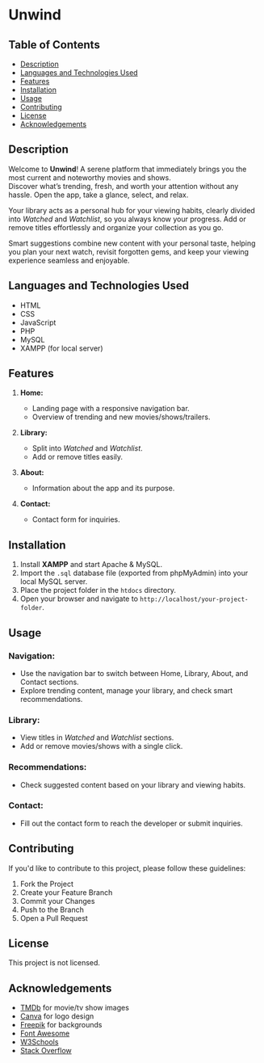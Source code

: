 # Unwind

## Table of Contents

- [Description](#description)
- [Languages and Technologies Used](#languages-and-technologies-used)
- [Features](#features)
- [Installation](#installation)
- [Usage](#usage)
- [Contributing](#contributing)
- [License](#license)
- [Acknowledgements](#acknowledgements)

## Description

Welcome to **Unwind**! A serene platform that immediately brings you the most current and noteworthy movies and shows.  
Discover what’s trending, fresh, and worth your attention without any hassle. Open the app, take a glance, select, and relax.  

Your library acts as a personal hub for your viewing habits, clearly divided into *Watched* and *Watchlist*, so you always know your progress. Add or remove titles effortlessly and organize your collection as you go.  

Smart suggestions combine new content with your personal taste, helping you plan your next watch, revisit forgotten gems, and keep your viewing experience seamless and enjoyable.

## Languages and Technologies Used

- HTML
- CSS
- JavaScript
- PHP
- MySQL
- XAMPP (for local server)

## Features

1. **Home:**
   - Landing page with a responsive navigation bar.
   - Overview of trending and new movies/shows/trailers.

2. **Library:**
   - Split into *Watched* and *Watchlist*.
   - Add or remove titles easily.

3. **About:**
   - Information about the app and its purpose.

4. **Contact:**
   - Contact form for inquiries.

## Installation

1. Install **XAMPP** and start Apache & MySQL.
2. Import the `.sql` database file (exported from phpMyAdmin) into your local MySQL server.
3. Place the project folder in the `htdocs` directory.
4. Open your browser and navigate to `http://localhost/your-project-folder`.

## Usage

### Navigation:
- Use the navigation bar to switch between Home, Library, About, and Contact sections.
- Explore trending content, manage your library, and check smart recommendations.

### Library:
- View titles in *Watched* and *Watchlist* sections.
- Add or remove movies/shows with a single click.

### Recommendations:
- Check suggested content based on your library and viewing habits.

### Contact:
- Fill out the contact form to reach the developer or submit inquiries.

## Contributing

If you'd like to contribute to this project, please follow these guidelines:

1. Fork the Project
2. Create your Feature Branch
3. Commit your Changes
4. Push to the Branch
5. Open a Pull Request

## License

This project is not licensed.

## Acknowledgements

- [TMDb](https://www.themoviedb.org/) for movie/tv show images
- [Canva](https://www.canva.com/) for logo design
- [Freepik](https://www.freepik.com/) for backgrounds
- [Font Awesome](https://fontawesome.com/)
- [W3Schools](https://www.w3schools.com/)
- [Stack Overflow](https://stackoverflow.com/)
